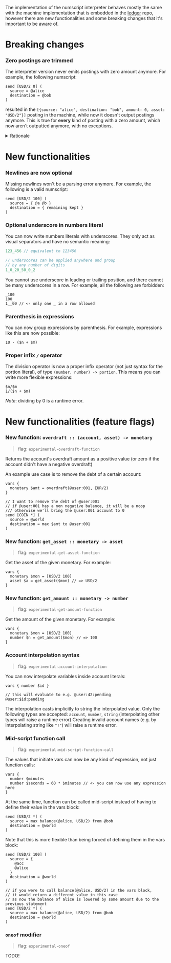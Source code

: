 The implementation of the numscript interpreter behaves mostly the same with the machine implementation that is embedded in the [ledger](https://github.com/formancehq/ledger) repo, however there are new functionalities and some breaking changes that it's important to be aware of.

# Breaking changes

### Zero postings are trimmed

The interpreter version never emits postings with zero amount anymore.
For example, the following numscript:

```numscript
send [USD/2 0] (
  source = @alice
  destination = @bob
)
```

resulted in the `[{source: "alice", destination: "bob", amount: 0, asset: "USD/2"}]` posting in the machine, while now it doesn't output postings anymore.
This is true for **every** kind of posting with a zero amount, which now aren't outputted anymore, with no exceptions.

<details>
<summary>Rationale</summary>
The previous behaviour was an edge cases that wasn't explicitly documented and didn't have clear rules, which could make the users rely on undefined behaviours.

Sometimes this lead to confusing scenarios:

```numscript
send [USD/2 0] (
  source = {
    1/2 from @s1
    1/2 from @s2
  }
  destination = @world
)
```

which would generate those postings:
`[{source: "s1", destination: "world", amount: 0, asset: "USD/2"}]` (no `@s2`)

Sometimes it lead to noisy outputs:

```numscript
// if @alice had an empty balance, this was previously a zero posting
// now no postings are emitted
send [USD/2 100] (
  source = {
    @s1
    @s2
    @s3
    @s4
  }
  destination = @world
)
```

Possible postings:

```
[
  {source: "s1", destination: "world", amount: 0, asset: "USD/2"},
  {source: "s2", destination: "world", amount: 0, asset: "USD/2"},
  {source: "s3", destination: "world", amount: 0, asset: "USD/2"},
  {source: "s4", destination: "world", amount: 100, asset: "USD/2"},
]
```

</details>

# New functionalities

### Newlines are now optional

Missing newlines won't be a parsing error anymore. For example, the following is a valid numscript:

```numscript
send [USD/2 100] (
  source = { @a @b }
  destination = { remaining kept }
)
```

### Optional underscore in numbers literal

You can now write numbers literals with underscores. They only act as visual separators and have no semantic meaning:

```java
123_456 // equivalent to 123456

// underscores can be applied anywhere and group
// by any number of digits
1_0_20_50_0_2
```

You cannot use underscore in leading or trailing position, and there cannot be many underscores in a row. For example, all the following are forbidden:

```
_100
100_
1__00 // <- only one _ in a row allowed
```

### Parenthesis in expressions

You can now group expressions by parenthesis. For example, expressions like this are now possible:

```numscript
10 - ($n + $m)
```

### Proper infix `/` operator

The division operator is now a proper infix operator (not just syntax for the portion literal), of type `(number, number) -> portion`.
This means you can write more flexible expressions:

```numscript
$n/$m
1/($n + $m)
```

_Note_: dividing by 0 is a runtime error.

# New functionalities (feature flags)

### New function: `overdraft :: (account, asset) -> monetary`

> flag: `experimental-overdraft-function `

Returns the account's overdraft amount as a positive value (or zero if the account didn't have a negative overdraft)

An example use case is to remove the debt of a certain account:

```numscript
vars {
  monetary $amt = overdraft(@user:001, EUR/2)
}

// I want to remove the debt of @user:001
// if @user:001 has a non negative balance, it will be a noop
/// otherwise we'll bring the @user:001 account to 0
send [COIN *] (
  source = @world
  destination = max $amt to @user:001
)
```

### New function: `get_asset :: monetary -> asset`

> flag: `experimental-get-asset-function`

Get the asset of the given monetary. For example:

```numscript
vars {
  monetary $mon = [USD/2 100]
  asset $a = get_asset($mon) // => USD/2
}
```

### New function: `get_amount :: monetary -> number`

> flag: `experimental-get-amount-function`

Get the amount of the given monetary. For example:

```numscript
vars {
  monetary $mon = [USD/2 100]
  number $n = get_amount($mon) // => 100
}
```

### Account interpolation syntax

> flag: `experimental-account-interpolation`

You can now interpolate variables inside account literals:

```numscript
vars { number $id }

// this will evaluate to e.g. @user:42:pending
@user:$id:pending
```

The interpolation casts implicitly to string the interpolated value.
Only the following types are accepted: `account`, `number`, `string` (interpolating other types will raise a runtime error)
Creating invalid account names (e.g. by interpolating string like `"!"`) will raise a runtime error.

### Mid-script function call

> flag: `experimental-mid-script-function-call`

The values that initiate vars can now be any kind of expression, not just function calls:

```numscript
vars {
  number $minutes
  number $seconds = 60 * $minutes // <- you can now use any expression here
}
```

At the same time, function can be called mid-script instead of having to define their value in the vars block:

```numscript
send [USD/2 *] (
  source = max balance(@alice, USD/2) from @bob
  destination = @world
)
```

Note that this is more flexible than being forced of defining them in the vars block:

```numscript
send [USD/2 100] (
  source = {
    @acc
    @alice
  }
  destination = @world
)

// if you were to call balance(@alice, USD/2) in the vars block,
// it would return a different value in this case
// as now the balance of alice is lowered by some amount due to the previous statement
send [USD/2 *] (
  source = max balance(@alice, USD/2) from @bob
  destination = @world
)
```

### `oneof` modifier

> flag: `experimental-oneof`

TODO!
